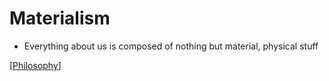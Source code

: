 # Materialism

- Everything about us is composed of nothing but material, physical stuff

[[Philosophy]]

[//begin]: # "Autogenerated link references for markdown compatibility"
[Philosophy]: philosophy "Philosophy"
[//end]: # "Autogenerated link references"